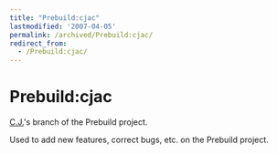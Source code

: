 ```yaml
---
title: "Prebuild:cjac"
lastmodified: '2007-04-05'
permalink: /archived/Prebuild:cjac/
redirect_from:
  - /Prebuild:cjac/
---
```


Prebuild:cjac
=============

[C.J.](/index.php?title=User:Cjcollier&action=edit&redlink=1 "User:Cjcollier (page does not exist)")'s branch of the Prebuild project.

Used to add new features, correct bugs, etc. on the Prebuild project.

